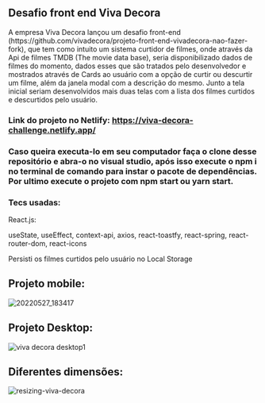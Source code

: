 ## Desafio front end Viva Decora

<p>
A empresa Viva Decora lançou um desafio front-end (https://github.com/vivadecora/projeto-front-end-vivadecora-nao-fazer-fork), que tem como intuito um sistema curtidor de filmes, onde através da Api de filmes TMDB (The movie data base), seria disponibilizado dados de filmes do momento, dados esses que são tratados pelo desenvolvedor e mostrados através de Cards ao usuário com a opção de curtir ou descurtir um filme, além da janela modal com a descrição do mesmo. Junto a tela inicial seriam desenvolvidos mais duas telas com a lista dos filmes curtidos e descurtidos pelo usuário. 
</p>

### Link do projeto no Netlify: https://viva-decora-challenge.netlify.app/

### Caso queira executa-lo em seu computador faça o clone desse repositório e abra-o no visual studio, após isso execute o npm i no terminal de comando para instar o pacote de dependências. Por ultimo execute o projeto com npm start ou yarn start.

### Tecs usadas: 
React.js:

useState, useEffect, context-api, axios, react-toastfy, react-spring, react-router-dom, react-icons

Persisti os filmes curtidos pelo usuário no Local Storage

## Projeto mobile: 

![20220527_183417](https://user-images.githubusercontent.com/61561169/170797364-890b3bf0-af79-471f-91a8-006da0f2c24c.gif)

## Projeto Desktop: 

![viva decora desktop1](https://user-images.githubusercontent.com/61561169/170799535-061464aa-62cb-4756-9781-23366c5f746c.gif)

## Diferentes dimensões:

![resizing-viva-decora](https://user-images.githubusercontent.com/61561169/170800285-f4cd3a45-1d9c-4dc8-bac4-9e9d82d255a4.gif)



